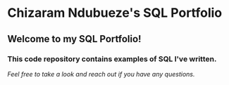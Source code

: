 # Chizaram Ndubueze's SQL Portfolio

## Welcome to my SQL Portfolio! 
### This code repository contains examples of SQL I've written. 

*Feel free to take a look and reach out if you have any questions.* 
